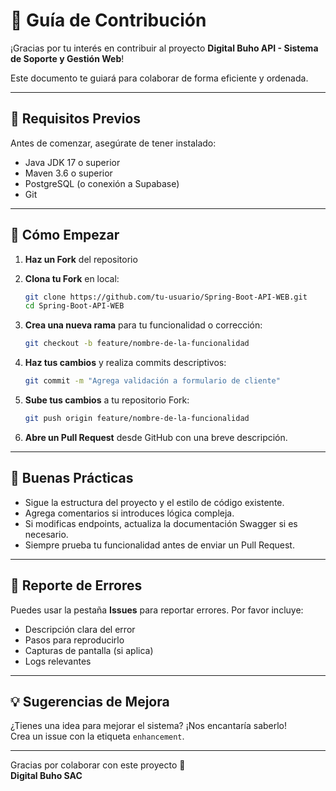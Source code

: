 # 🤝 Guía de Contribución

¡Gracias por tu interés en contribuir al proyecto **Digital Buho API - Sistema de Soporte y Gestión Web**!

Este documento te guiará para colaborar de forma eficiente y ordenada.

---

## 🧾 Requisitos Previos

Antes de comenzar, asegúrate de tener instalado:

- Java JDK 17 o superior
- Maven 3.6 o superior
- PostgreSQL (o conexión a Supabase)
- Git

---

## 🚀 Cómo Empezar

1. **Haz un Fork** del repositorio
2. **Clona tu Fork** en local:
   ```bash
   git clone https://github.com/tu-usuario/Spring-Boot-API-WEB.git
   cd Spring-Boot-API-WEB
   ```

3. **Crea una nueva rama** para tu funcionalidad o corrección:
   ```bash
   git checkout -b feature/nombre-de-la-funcionalidad
   ```

4. **Haz tus cambios** y realiza commits descriptivos:
   ```bash
   git commit -m "Agrega validación a formulario de cliente"
   ```

5. **Sube tus cambios** a tu repositorio Fork:
   ```bash
   git push origin feature/nombre-de-la-funcionalidad
   ```

6. **Abre un Pull Request** desde GitHub con una breve descripción.

---

## 🧪 Buenas Prácticas

- Sigue la estructura del proyecto y el estilo de código existente.
- Agrega comentarios si introduces lógica compleja.
- Si modificas endpoints, actualiza la documentación Swagger si es necesario.
- Siempre prueba tu funcionalidad antes de enviar un Pull Request.

---

## 🐛 Reporte de Errores

Puedes usar la pestaña **Issues** para reportar errores. Por favor incluye:

- Descripción clara del error
- Pasos para reproducirlo
- Capturas de pantalla (si aplica)
- Logs relevantes

---

## 💡 Sugerencias de Mejora

¿Tienes una idea para mejorar el sistema? ¡Nos encantaría saberlo!  
Crea un issue con la etiqueta `enhancement`.

---

Gracias por colaborar con este proyecto 🙌  
**Digital Buho SAC**